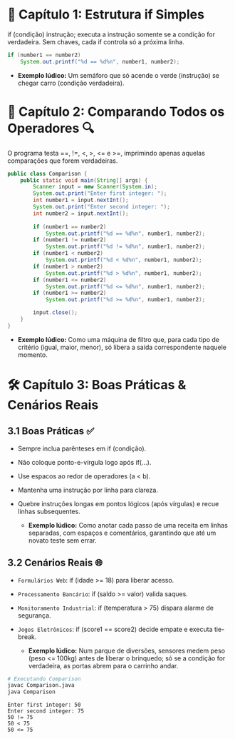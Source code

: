 # 🚦 Capítulo 1: Estrutura if Simples
if (condição) instrução; executa a instrução somente se a condição for verdadeira. Sem chaves, cada if controla só a próxima linha.


```java
if (number1 == number2)
    System.out.printf("%d == %d%n", number1, number2);
```


  - **Exemplo lúdico:** Um semáforo que só acende o verde (instrução) se chegar carro (condição verdadeira).


# 📍 Capítulo 2: Comparando Todos os Operadores 🔍
O programa testa ==, !=, <, >, <= e >=, imprimindo apenas aquelas comparações que forem verdadeiras.


```java
public class Comparison {
    public static void main(String[] args) {
        Scanner input = new Scanner(System.in);
        System.out.print("Enter first integer: ");
        int number1 = input.nextInt();
        System.out.print("Enter second integer: ");
        int number2 = input.nextInt();
        
        if (number1 == number2)
            System.out.printf("%d == %d%n", number1, number2);
        if (number1 != number2)
            System.out.printf("%d != %d%n", number1, number2);
        if (number1 < number2)
            System.out.printf("%d < %d%n", number1, number2);
        if (number1 > number2)
            System.out.printf("%d > %d%n", number1, number2);
        if (number1 <= number2)
            System.out.printf("%d <= %d%n", number1, number2);
        if (number1 >= number2)
            System.out.printf("%d >= %d%n", number1, number2);

        input.close();
    }
}
```


  - **Exemplo lúdico:** Como uma máquina de filtro que, para cada tipo de critério (igual, maior, menor), só libera a saída correspondente naquele momento.


# 🛠️ Capítulo 3: Boas Práticas & Cenários Reais

## 3.1 Boas Práticas ✅
- Sempre inclua parênteses em if (condição).

- Não coloque ponto-e-vírgula logo após if(...).

- Use espacos ao redor de operadores (a < b).

- Mantenha uma instrução por linha para clareza.

- Quebre instruções longas em pontos lógicos (após vírgulas) e recue linhas subsequentes.


  - **Exemplo lúdico:** Como anotar cada passo de uma receita em linhas separadas, com espaços e comentários, garantindo que até um novato teste sem errar.


## 3.2 Cenários Reais 🌐
- `Formulários Web`: if (idade >= 18) para liberar acesso.

- `Processamento Bancário`: if (saldo >= valor) valida saques.

- `Monitoramento Industrial`: if (temperatura > 75) dispara alarme de segurança.

- `Jogos Eletrônicos`: if (score1 == score2) decide empate e executa tie-break.


  - **Exemplo lúdico:** Num parque de diversões, sensores medem peso (peso <= 100kg) antes de liberar o brinquedo; só se a condição for verdadeira, as portas abrem para o carrinho andar.


```bash
# Executando Comparison
javac Comparison.java
java Comparison
```

```plaintext
Enter first integer: 50
Enter second integer: 75
50 != 75
50 < 75
50 <= 75
```